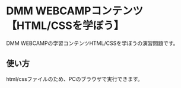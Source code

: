 # DMM WEBCAMPコンテンツ【HTML/CSSを学ぼう】
DMM WEBCAMPの学習コンテンツHTML/CSSを学ぼうの演習問題です。
## 使い方
html/cssファイルのため、PCのブラウザで実行できます。
